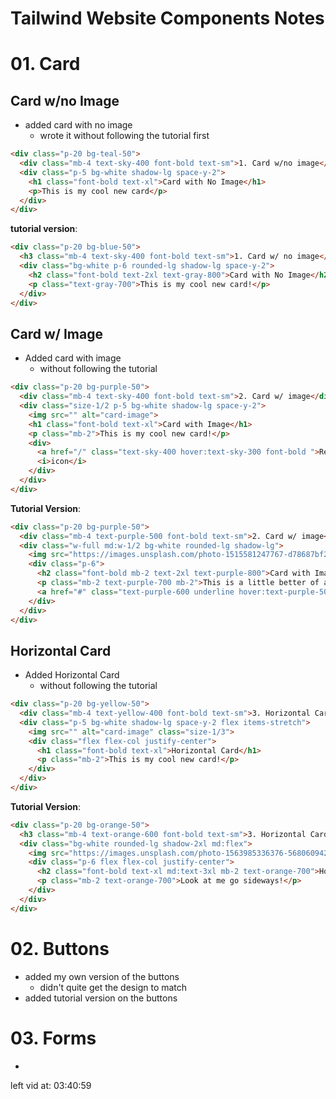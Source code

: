# Tailwind Website Components Notes

# 01. Card
## Card w/no Image
- added card with no image
  - wrote it without following the tutorial first
``` HTML
<div class="p-20 bg-teal-50">
  <div class="mb-4 text-sky-400 font-bold text-sm">1. Card w/no image</div>
  <div class="p-5 bg-white shadow-lg space-y-2">
    <h1 class="font-bold text-xl">Card with No Image</h1>
    <p>This is my cool new card</p>
  </div>
</div>
```
**tutorial version**:
``` HTML
<div class="p-20 bg-blue-50">
  <h3 class="mb-4 text-sky-400 font-bold text-sm">1. Card w/ no image</h3>
  <div class="bg-white p-6 rounded-lg shadow-lg space-y-2">
    <h2 class="font-bold text-2xl text-gray-800">Card with No Image</h2>
    <p class="text-gray-700">This is my cool new card!</p>
  </div>
</div>
```

## Card w/ Image
- Added card with image
  - without following the tutorial
``` HTML
<div class="p-20 bg-purple-50">
  <div class="mb-4 text-sky-400 font-bold text-sm">2. Card w/ image</div>
  <div class="size-1/2 p-5 bg-white shadow-lg space-y-2">
    <img src="" alt="card-image">
    <h1 class="font-bold text-xl">Card with Image</h1>
    <p class="mb-2">This is my cool new card!</p>
    <div>
      <a href="/" class="text-sky-400 hover:text-sky-300 font-bold ">Read More</a>
      <i>icon</i>
    </div>
  </div>
</div>
``` 
**Tutorial Version**:
``` HTML
<div class="p-20 bg-purple-50">
  <div class="mb-4 text-purple-500 font-bold text-sm">2. Card w/ image</div>
  <div class="w-full md:w-1/2 bg-white rounded-lg shadow-lg">
    <img src="https://images.unsplash.com/photo-1515581247767-d78687bf2254?q=80&w=1032&auto=format&fit=crop&ixlib=rb-4.0.3&ixid=M3wxMjA3fDB8MHxwaG90by1wYWdlfHx8fGVufDB8fHx8fA%3D%3D" alt="desert" class="rounded-t-lg"/>
    <div class="p-6">
      <h2 class="font-bold mb-2 text-2xl text-purple-800">Card with Image</h2>
      <p class="mb-2 text-purple-700 mb-2">This is a little better of a card!</p>
      <a href="#" class="text-purple-600 underline hover:text-purple-500 font-bold text-sm">Read More 👉</a>
    </div>
  </div>
</div>
```

## Horizontal Card
- Added Horizontal Card
  - without following the tutorial
``` HTML
<div class="p-20 bg-yellow-50">
  <div class="mb-4 text-yellow-400 font-bold text-sm">3. Horizontal Card</div>
  <div class="p-5 bg-white shadow-lg space-y-2 flex items-stretch">
    <img src="" alt="card-image" class="size-1/3">
    <div class="flex flex-col justify-center">
      <h1 class="font-bold text-xl">Horizontal Card</h1>
      <p class="mb-2">This is my cool new card!</p>
    </div>
  </div>
</div>
```
**Tutorial Version**:
``` HTML
<div class="p-20 bg-orange-50">
  <h3 class="mb-4 text-orange-600 font-bold text-sm">3. Horizontal Card</h3>
  <div class="bg-white rounded-lg shadow-2xl md:flex">
    <img src="https://images.unsplash.com/photo-1563985336376-568060942b80?q=80&w=876&auto=format&fit=crop&ixlib=rb-4.0.3&ixid=M3wxMjA3fDB8MHxwaG90by1wYWdlfHx8fGVufDB8fHx8fA%3D%3D" alt="coast" class="md:w-1/3 rounded-t-lg md:rounded-tr-none md:rounded-l-lg">
    <div class="p-6 flex flex-col justify-center">
      <h2 class="font-bold text-xl md:text-3xl mb-2 text-orange-700">Horizontal Card</h2>
      <p class="mb-2 text-orange-700">Look at me go sideways!</p>
    </div>
  </div>
</div>
```


# 02. Buttons
- added my own version of the buttons
  - didn't quite get the design to match
- added tutorial version on the buttons

# 03. Forms
- 
left vid at: 03:40:59